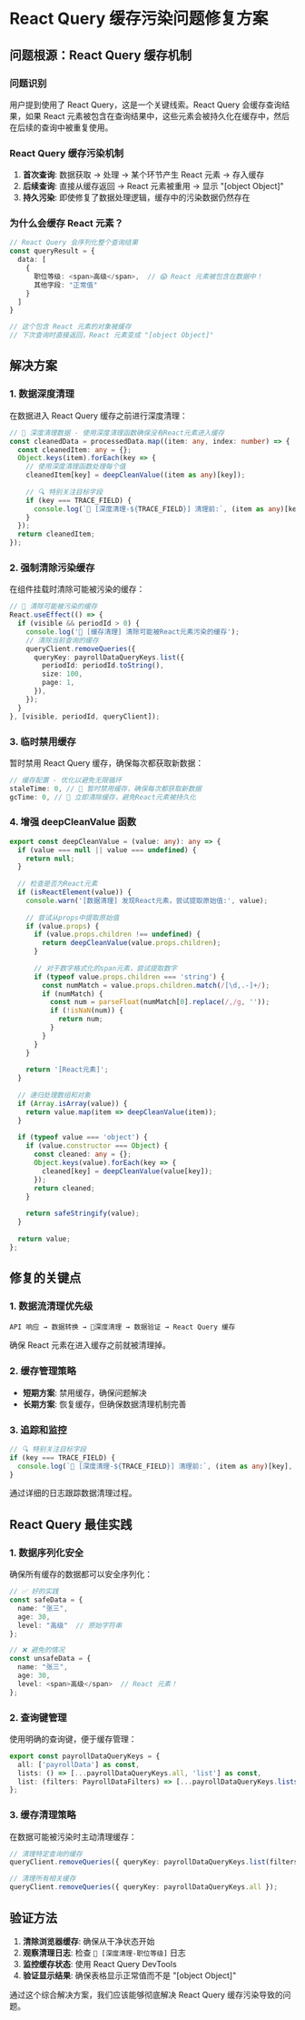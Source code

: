 # React Query 缓存污染问题修复方案

## 问题根源：React Query 缓存机制

### 问题识别

用户提到使用了 React Query，这是一个关键线索。React Query 会缓存查询结果，如果 React 元素被包含在查询结果中，这些元素会被持久化在缓存中，然后在后续的查询中被重复使用。

### React Query 缓存污染机制

1. **首次查询**: 数据获取 → 处理 → 某个环节产生 React 元素 → 存入缓存
2. **后续查询**: 直接从缓存返回 → React 元素被重用 → 显示 "[object Object]"
3. **持久污染**: 即使修复了数据处理逻辑，缓存中的污染数据仍然存在

### 为什么会缓存 React 元素？

```typescript
// React Query 会序列化整个查询结果
const queryResult = {
  data: [
    {
      职位等级: <span>高级</span>,  // 😱 React 元素被包含在数据中！
      其他字段: "正常值"
    }
  ]
}

// 这个包含 React 元素的对象被缓存
// 下次查询时直接返回，React 元素变成 "[object Object]"
```

## 解决方案

### 1. 数据深度清理

在数据进入 React Query 缓存之前进行深度清理：

```typescript
// 🧹 深度清理数据 - 使用深度清理函数确保没有React元素进入缓存
const cleanedData = processedData.map((item: any, index: number) => {
  const cleanedItem: any = {};
  Object.keys(item).forEach(key => {
    // 使用深度清理函数处理每个值
    cleanedItem[key] = deepCleanValue((item as any)[key]);
    
    // 🔍 特别关注目标字段
    if (key === TRACE_FIELD) {
      console.log(`🧹 [深度清理-${TRACE_FIELD}] 清理前:`, (item as any)[key], `清理后:`, cleanedItem[key]);
    }
  });
  return cleanedItem;
});
```

### 2. 强制清除污染缓存

在组件挂载时清除可能被污染的缓存：

```typescript
// 🧹 清除可能被污染的缓存
React.useEffect(() => {
  if (visible && periodId > 0) {
    console.log('🧹 [缓存清理] 清除可能被React元素污染的缓存');
    // 清除当前查询的缓存
    queryClient.removeQueries({
      queryKey: payrollDataQueryKeys.list({
        periodId: periodId.toString(),
        size: 100,
        page: 1,
      }),
    });
  }
}, [visible, periodId, queryClient]);
```

### 3. 临时禁用缓存

暂时禁用 React Query 缓存，确保每次都获取新数据：

```typescript
// 缓存配置 - 优化以避免无限循环
staleTime: 0, // 🚨 暂时禁用缓存，确保每次都获取新数据
gcTime: 0, // 🚨 立即清除缓存，避免React元素被持久化
```

### 4. 增强 deepCleanValue 函数

```typescript
export const deepCleanValue = (value: any): any => {
  if (value === null || value === undefined) {
    return null;
  }
  
  // 检查是否为React元素
  if (isReactElement(value)) {
    console.warn('[数据清理] 发现React元素，尝试提取原始值:', value);
    
    // 尝试从props中提取原始值
    if (value.props) {
      if (value.props.children !== undefined) {
        return deepCleanValue(value.props.children);
      }
      
      // 对于数字格式化的span元素，尝试提取数字
      if (typeof value.props.children === 'string') {
        const numMatch = value.props.children.match(/[\d,.-]+/);
        if (numMatch) {
          const num = parseFloat(numMatch[0].replace(/,/g, ''));
          if (!isNaN(num)) {
            return num;
          }
        }
      }
    }
    
    return '[React元素]';
  }
  
  // 递归处理数组和对象
  if (Array.isArray(value)) {
    return value.map(item => deepCleanValue(item));
  }
  
  if (typeof value === 'object') {
    if (value.constructor === Object) {
      const cleaned: any = {};
      Object.keys(value).forEach(key => {
        cleaned[key] = deepCleanValue(value[key]);
      });
      return cleaned;
    }
    
    return safeStringify(value);
  }
  
  return value;
};
```

## 修复的关键点

### 1. 数据流清理优先级

```
API 响应 → 数据转换 → 🧹深度清理 → 数据验证 → React Query 缓存
```

确保 React 元素在进入缓存之前就被清理掉。

### 2. 缓存管理策略

- **短期方案**: 禁用缓存，确保问题解决
- **长期方案**: 恢复缓存，但确保数据清理机制完善

### 3. 追踪和监控

```typescript
// 🔍 特别关注目标字段
if (key === TRACE_FIELD) {
  console.log(`🧹 [深度清理-${TRACE_FIELD}] 清理前:`, (item as any)[key], `清理后:`, cleanedItem[key]);
}
```

通过详细的日志跟踪数据清理过程。

## React Query 最佳实践

### 1. 数据序列化安全

确保所有缓存的数据都可以安全序列化：

```typescript
// ✅ 好的实践
const safeData = {
  name: "张三",
  age: 30,
  level: "高级"  // 原始字符串
};

// ❌ 避免的情况
const unsafeData = {
  name: "张三",
  age: 30,
  level: <span>高级</span>  // React 元素！
};
```

### 2. 查询键管理

使用明确的查询键，便于缓存管理：

```typescript
export const payrollDataQueryKeys = {
  all: ['payrollData'] as const,
  lists: () => [...payrollDataQueryKeys.all, 'list'] as const,
  list: (filters: PayrollDataFilters) => [...payrollDataQueryKeys.lists(), filters] as const,
};
```

### 3. 缓存清理策略

在数据可能被污染时主动清理缓存：

```typescript
// 清理特定查询的缓存
queryClient.removeQueries({ queryKey: payrollDataQueryKeys.list(filters) });

// 清理所有相关缓存
queryClient.removeQueries({ queryKey: payrollDataQueryKeys.all });
```

## 验证方法

1. **清除浏览器缓存**: 确保从干净状态开始
2. **观察清理日志**: 检查 `🧹 [深度清理-职位等级]` 日志
3. **监控缓存状态**: 使用 React Query DevTools
4. **验证显示结果**: 确保表格显示正常值而不是 "[object Object]"

通过这个综合解决方案，我们应该能够彻底解决 React Query 缓存污染导致的问题。